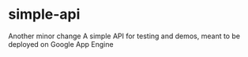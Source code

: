 # simple-api
Another minor change
A simple API for testing and demos, meant to be deployed on Google App Engine
